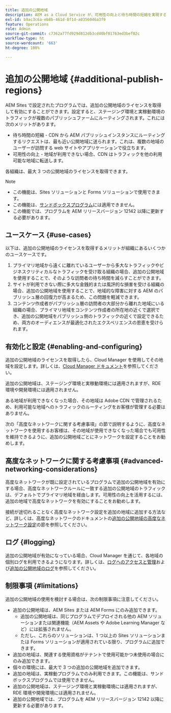 ```yaml
---
title: 追加の公開地域
description: AEM as a Cloud Service が、可用性の向上と待ち時間の短縮を実現するために、追加の公開地域をサポートする方法を説明します。
exl-id: b9ac3c6a-eb8b-461d-8f1d-a0356046a3f9
feature: Operations
role: Admin
source-git-commit: c7362a77fd929d812db3cd40bf01763ed3bef02c
workflow-type: ht
source-wordcount: '663'
ht-degree: 100%

---
```



# 追加の公開地域 {#additional-publish-regions}

AEM Sites で設定されたプログラムでは、追加の公開地域のライセンスを取得して有効にすることができます。設定すると、ステージング環境と実稼動環境のトラフィックが複数のパブリッシュファームにルーティングされます。これには次のメリットがあります。

* 待ち時間の短縮 - CDN から AEM パブリッシュインスタンスにルーティングするリクエストは、最も近い公開地域に送られます。これは、複数の地域のユーザーが訪問する web サイトやアプリケーションで役立ちます。
* 可用性の向上 - 地域が利用できない場合、CDN はトラフィックを他の利用可能な地域に転送します。

各組織は、最大 3 つの公開地域のライセンスを取得できます。

>[!NOTE]
>
>* この機能は、Sites ソリューションと Forms ソリューションで使用できます。
>* この機能は、[サンドボックスプログラム](/help/implementing/cloud-manager/getting-access-to-aem-in-cloud/introduction-sandbox-programs.md)には適用できません。
>* この機能では、プログラムを AEM リリースバージョン 12142 以降に更新する必要があります。

## ユースケース {#use-cases}

以下は、追加の公開地域のライセンスを取得するメリットが組織にあるいくつかのユースケースです。

1. プライマリ地域から遠くに離れているユーザーから多大なトラフィックやビジネスクリティカルなトラフィックを受け取る組織の場合、追加の公開地域を使用することで、そのような訪問者の待ち時間を減らすことができます。
1. サイトが利用できない際に多大な金銭的または風評的な損害を受ける組織の場合、追加の公開地域を使用することで、地域的な障害に対する AEM のパブリッシュ層の回復力が高まるため、この問題を軽減できます。
1. コンテンツ作成者がパブリッシュ層の訪問者の大部分から離れた地域にいる組織の場合、プライマリ地域をコンテンツ作成者の所在地の近くで選択でき、追加の公開地域をパブリッシュ側のトラフィックの近くで設定できるため、両方のオーディエンスが最適化されたエクスペリエンスの恩恵を受けられます。

## 有効化と設定 {#enabling-and-configuring}

追加の公開地域のライセンスを取得したら、Cloud Manager を使用してその地域を設定します。詳しくは、[Cloud Manager ドキュメント](/help/implementing/cloud-manager/manage-environments.md#multiple-regions)を参照してください。

追加の公開地域は、ステージング環境と実稼動環境には適用されますが、RDE 環境や開発環境には適用されません。

ある地域が利用できなくなった場合、その地域は Adobe CDN で管理されるため、利用可能な地域へのトラフィックのルーティングをお客様が管理する必要はありません。

次の「高度なネットワークに関する考慮事項」の節で説明するように、高度なネットワークを使用するお客様は、その地域が使用できなくなった場合でも可用性を維持できるように、追加の公開地域ごとにネットワークを設定することをお勧めします。


## 高度なネットワークに関する考慮事項 {#advanced-networking-considerations}

高度なネットワークが既に設定されているプログラムで追加の公開地域を有効にする場合、高度なネットワークルールに一致する追加の公開地域のトラフィックは、デフォルトでプライマリ地域を経由します。可用性の向上を活用するには、追加の地域で高度なネットワークを有効にすることをお勧めします。

接続が途切れることなく高度なネットワーク設定を追加の地域に追加する方法など、詳しくは、高度なネットワークのドキュメントの[追加の公開地域の高度なネットワーク設定](/help/security/configuring-advanced-networking.md#advanced-networking-configuration-for-additional-publish-regions)の節を参照してください。

## ログ {#logging}

追加の公開地域が有効になっている場合、Cloud Manager を通じて、各地域の個別ログを利用できるようになります。詳しくは、[ログへのアクセスと管理](/help/implementing/cloud-manager/manage-logs.md)および[追加の公開地域のログ](/help/implementing/developing/introduction/logging.md#logs-for-additional-publish-regions)を参照してください。

## 制限事項 {#limitations}

追加の公開地域の使用を検討する場合は、次の制限事項に注意してください。

* 追加の公開地域は、AEM Sites または AEM Forms にのみ追加できます。
   * 追加の公開地域は、同じプログラムでデプロイされる他の AEM ソリューションまたは関連機能（AEM Assets や Adobe Learning Manager など）には拡張されません。
   * ただし、これらのソリューションは、1 つ以上の Sites ソリューションまたは Forms ソリューションが適用されている限り、プログラムに追加できます。
* 追加の地域は、関連する使用資格がテナントで使用可能かつ未使用の場合にのみ追加できます。
* 個々の環境には、最大で 3 つの追加の公開地域を追加できます。
* 追加の地域は、実稼動プログラムでのみ利用できます。この機能は、サンドボックスプログラムでは使用できません。
* 追加の公開地域は、ステージング環境と実稼動環境には適用されますが、RDE 環境や開発環境には適用されません。
* 追加の公開地域では、プログラムを AEM リリースバージョン 12142 以降に更新する必要があります。
